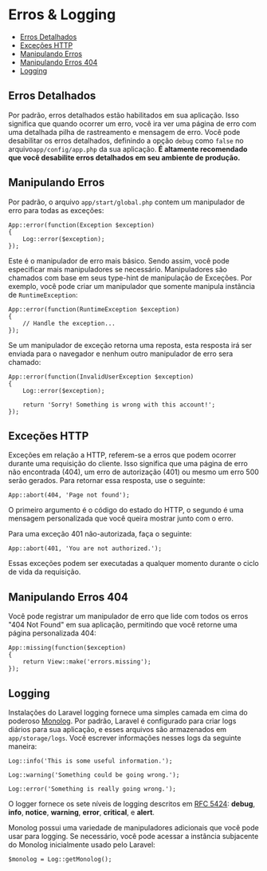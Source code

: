 # Erros & Logging

- [Erros Detalhados](#error-detail)
- [Exceções HTTP](#http-exceptions)
- [Manipulando Erros](#handling-errors)
- [Manipulando Erros 404](#handling-404-errors)
- [Logging](#logging)

## Erros Detalhados

Por padrão, erros detalhados estão habilitados em sua aplicação. Isso significa que quando ocorrer um erro, você ira ver uma página de erro com uma detalhada pilha de rastreamento e mensagem de erro. Você pode desabilitar os erros detalhados, definindo a opção `debug` como `false` no arquivo`app/config/app.php` da sua aplicação. **É altamente recomendado que você desabilite erros detalhados em seu ambiente de produção.**

## Manipulando Erros

Por padrão, o arquivo `app/start/global.php` contem um manipulador de erro para todas as exceções:

	App::error(function(Exception $exception)
	{
		Log::error($exception);
	});

Este é o manipulador de erro mais básico. Sendo assim, você pode especificar mais manipuladores se necessário. Manipuladores são chamados com base em seus type-hint de manipulação de Exceções. Por exemplo, você pode criar um manipulador que somente manipula instância de `RuntimeException`:

	App::error(function(RuntimeException $exception)
	{
		// Handle the exception...
	});

Se um manipulador de exceção retorna uma reposta, esta resposta irá ser enviada para o navegador e nenhum outro manipulador de erro sera chamado:

	App::error(function(InvalidUserException $exception)
	{
		Log::error($exception);

		return 'Sorry! Something is wrong with this account!';
	});

<a name="http-exceptions"></a>
## Exceções HTTP

Exceções em relação a HTTP, referem-se a erros que podem ocorrer durante uma requisição do cliente. Isso significa que uma página de erro não encontrada (404), um erro de autorização (401) ou mesmo um erro 500 serão gerados. Para retornar essa resposta, use o seguinte:

	App::abort(404, 'Page not found');

O primeiro argumento é o código do estado do HTTP, o segundo é uma mensagem personalizada que você queira mostrar junto com o erro.

Para uma exceção 401 não-autorizada, faça o seguinte:

	App::abort(401, 'You are not authorized.');

Essas exceções podem ser executadas a qualquer momento durante o ciclo de vida da requisição.

<a name="handling-404-errors"></a>
## Manipulando Erros 404

Você pode registrar um manipulador de erro que lide com todos os erros "404 Not Found" em sua aplicação, permitindo que você retorne uma página personalizada 404:

	App::missing(function($exception)
	{
		return View::make('errors.missing');
	});

<a name="logging"></a>
## Logging

Instalações do Laravel logging fornece uma simples camada em cima do poderoso [Monolog](http://github.com/seldaek/monolog). Por padrão, Laravel é configurado para criar logs diários para sua aplicação, e esses arquivos são armazenados em `app/storage/logs`. Você escrever informações nesses logs da seguinte maneira:

	Log::info('This is some useful information.');

	Log::warning('Something could be going wrong.');

	Log::error('Something is really going wrong.');

O logger fornece os sete níveis de logging descritos em [RFC 5424](http://tools.ietf.org/html/rfc5424): **debug**, **info**, **notice**, **warning**, **error**, **critical**, e **alert**.

Monolog possui uma variedade de manipuladores adicionais que você pode usar para logging. Se necessário, você pode acessar a instância subjacente do Monolog inicialmente usado pelo Laravel:

	$monolog = Log::getMonolog();
